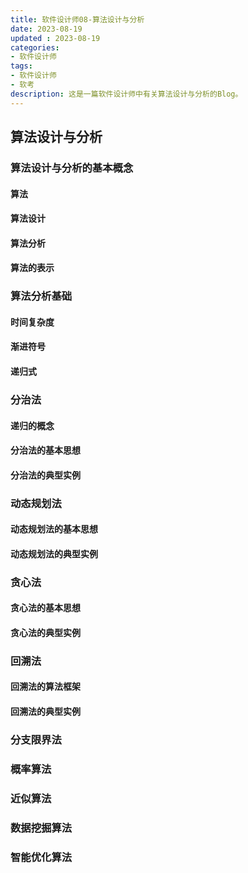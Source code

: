 ```yaml
---
title: 软件设计师08-算法设计与分析
date: 2023-08-19
updated : 2023-08-19
categories: 
- 软件设计师
tags: 
- 软件设计师
- 软考
description: 这是一篇软件设计师中有关算法设计与分析的Blog。
---
```


## 算法设计与分析

### 算法设计与分析的基本概念

#### 算法

#### 算法设计

#### 算法分析

#### 算法的表示

### 算法分析基础

#### 时间复杂度

#### 渐进符号

#### 递归式

### 分治法

#### 递归的概念

#### 分治法的基本思想

#### 分治法的典型实例

### 动态规划法

#### 动态规划法的基本思想

#### 动态规划法的典型实例

### 贪心法

#### 贪心法的基本思想

#### 贪心法的典型实例

### 回溯法

#### 回溯法的算法框架

#### 回溯法的典型实例

### 分支限界法

### 概率算法

### 近似算法

### 数据挖掘算法

### 智能优化算法
